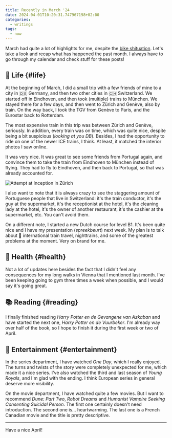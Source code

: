```yaml
---
title: Recently in March '24
date: 2024-04-01T10:20:31.747967198+02:00
categories:
  - writings
tags:
  - now
---
```


March had quite a lot of highlights for me, despite the [bike shituation](/2024/04/01/bike-thieves/). Let's take a look and recap what has happened the past month. I always have to go through my calendar and check stuff for these posts!

<!--more-->

## 🍄 Life {#life}

At the beginning of March, I did a small trip with a few friends of mine to a city in 🇩🇪 Germany, and then two other cities in 🇨🇭 Switzerland. We started off in Eindhoven, and then took (multiple) trains to München. We stayed there for a few days, and then went to Zürich and Genève, also by train. On the way back, I took the TGV from Genève to Paris, and the Eurostar back to Rotterdam.

The most expensive train in this trip was between Zürich and Genève, seriously. In addition, every train was on time, which was quite nice, despite being a bit suspicious (*looking at you DB*). Besides, I had the opportunity to ride on one of the newer ICE trains, I think. At least, it matched the interior photos I saw online.

It was very nice. It was great to see some friends from Portugal again, and convince them to take the train from Eindhoven to München instead of flying. They had to fly to Eindhoven, and then back to Portugal, so that was already accounted for.

![Attempt at [Inception](/2024/02/29/recently/) in Zürich](image:2024-04-01-inception-foto)

I also want to note that it is always crazy to see the staggering amount of Portuguese people that live in Switzerland: it's the train conductor, it's the guy at the supermarket, it's the receptionist at the hotel, it's the cleaning lady at the hotel, it's the owner of another restaurant, it's the cashier at the supermarket, etc. You can't avoid them.

On a different note, I started a new Dutch course for level B1. It's been quite nice and I have my presentation (*spreekbeurt*) next week. My plan is to talk about 🚊 international train travel, nighttrains, and some of the greatest problems at the moment. Very on brand for me.

## 💪 Health {#health}

Not a lot of updates here besides the fact that I didn't feel any consequences for my long walks in Vienna that I mentioned last month. I've been keeping going to gym three times a week when possible, and I would say it's going great.

## 📚 Reading {#reading}

I finally finished reading *Harry Potter en de Gevangene van Azkaban* and have started the next one, *Harry Potter en de Vuurbeker*. I'm already way over half of the book, so I hope to finish it during the first week or two of April.

## 🍿 Entertainment {#entertainment}

In the series department, I have watched *One Day*, which I really enjoyed. The turns and twists of the story were completely unexpected for me, which made it a nice series. I've also watched the third and last season of *Young Royals*, and I'm glad with the ending. I think European series in general deserve more visibility.

On the movie department, I have watched quite a few movies. But I want to recommend *Dune: Part Two*, *Robot Dreams* and *Humanist Vampire Seeking Consenting Suicidal Person*. The first one certainly doesn't need introduction. The second one is... heartwarming. The last one is a French Canadian movie and the title is pretty descriptive.

<hr>

Have a nice April!
